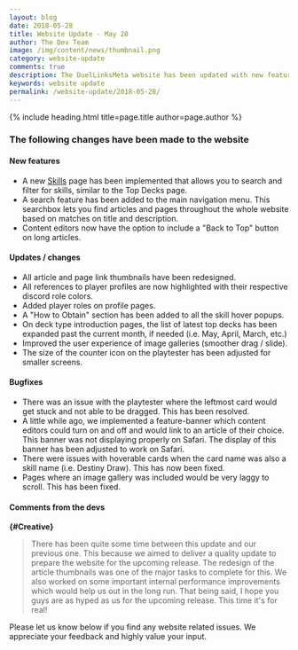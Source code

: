 ```yaml
---
layout: blog
date: 2018-05-28
title: Website Update - May 28
author: The Dev Team
image: /img/content/news/thumbnail.png
category: website-update
comments: true
description: The DuelLinksMeta website has been updated with new features and bugfixes. We place high value in being transparent about updates and changes to make sure that everyone has a good view of what we do to improve the website experience of our visitors.
keywords: website update
permalink: /website-update/2018-05-28/
---
```


{% include heading.html title=page.title author=page.author %}

### The following changes have been made to the website

#### New features

- A new [Skills](/farming/skills/) page has been implemented that allows you to search and filter for skills, similar to the Top Decks page.
- A search feature has been added to the main navigation menu. This searchbox lets you find articles and pages throughout the whole website based on matches on title and description.
- Content editors now have the option to include a "Back to Top" button on long articles.

#### Updates / changes

- All article and page link thumbnails have been redesigned.
- All references to player profiles are now highlighted with their respective discord role colors. 
- Added player roles on profile pages.
- A "How to Obtain" section has been added to all the skill hover popups. 
- On deck type introduction pages, the list of latest top decks has been expanded past the current month, if needed (i.e. May, April, March, etc.)  
- Improved the user experience of image galleries (smoother drag / slide).
- The size of the counter icon on the playtester has been adjusted for smaller screens.

#### Bugfixes

- There was an issue with the playtester where the leftmost card would get stuck and not able to be dragged. This has been resolved.
- A little while ago, we implemented a feature-banner which content editors could turn on and off and would link to an article of their choice. This banner was not displaying properly on Safari. The display of this banner has been adjusted to work on Safari.
- There were issues with hoverable cards when the card name was also a skill name (i.e. Destiny Draw). This has now been fixed.
- Pages where an image gallery was included would be very laggy to scroll. This has been fixed.

#### Comments from the devs

**{#Creative}**

> There has been quite some time between this update and our previous one. This because we aimed to deliver a quality update to prepare the website for the upcoming release. The redesign of the article thumbnails was one of the major tasks to complete for this. We also worked on some important internal performance improvements which would help us out in the long run. That being said, I hope you guys are as hyped as us for the upcoming release. This time it's for real!

Please let us know below if you find any website related issues. We appreciate your feedback and highly value your input.